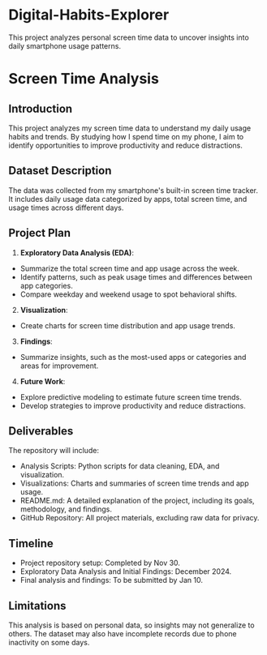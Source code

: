 # Digital-Habits-Explorer
This project analyzes personal screen time data to uncover insights into daily smartphone usage patterns.
# Screen Time Analysis

## Introduction
This project analyzes my screen time data to understand my daily usage habits and trends. By studying how I spend time on my phone, I aim to identify opportunities to improve productivity and reduce distractions.

## Dataset Description
The data was collected from my smartphone's built-in screen time tracker. It includes daily usage data categorized by apps, total screen time, and usage times across different days.

## Project Plan
1. **Exploratory Data Analysis (EDA)**:
- Summarize the total screen time and app usage across the week.
- Identify patterns, such as peak usage times and differences between app categories.
- Compare weekday and weekend usage to spot behavioral shifts.
2. **Visualization**:
- Create charts for screen time distribution and app usage trends.
3. **Findings**:
- Summarize insights, such as the most-used apps or categories and areas for improvement.
4. **Future Work**:
- Explore predictive modeling to estimate future screen time trends.
- Develop strategies to improve productivity and reduce distractions.

## Deliverables
The repository will include:

 - Analysis Scripts:
Python scripts for data cleaning, EDA, and visualization.
 - Visualizations:
Charts and summaries of screen time trends and app usage.
 - README.md:
A detailed explanation of the project, including its goals, methodology, and findings.
 - GitHub Repository:
All project materials, excluding raw data for privacy.

## Timeline
- Project repository setup: Completed by Nov 30.
- Exploratory Data Analysis and Initial Findings: December 2024.
- Final analysis and findings: To be submitted by Jan 10.

## Limitations
This analysis is based on personal data, so insights may not generalize to others. The dataset may also have incomplete records due to phone inactivity on some days.
